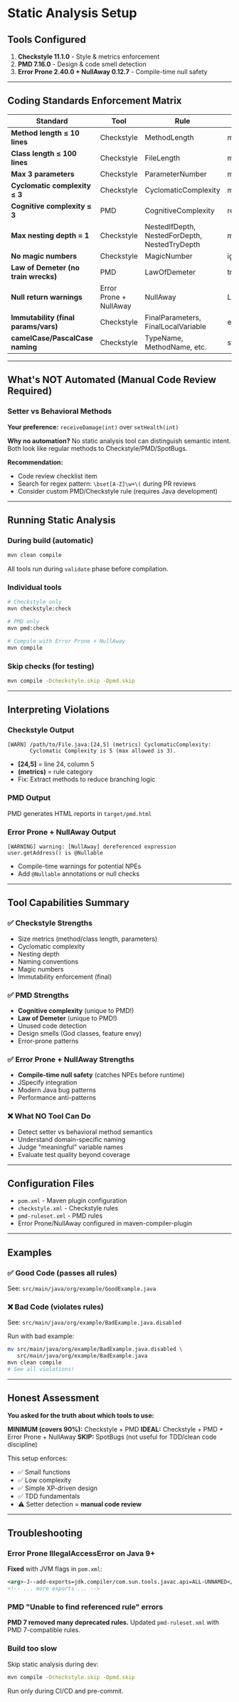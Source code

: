 # Static Analysis Setup

## Tools Configured

1. **Checkstyle 11.1.0** - Style & metrics enforcement
2. **PMD 7.16.0** - Design & code smell detection
3. **Error Prone 2.40.0 + NullAway 0.12.7** - Compile-time null safety

---

## Coding Standards Enforcement Matrix

| Standard | Tool | Rule | Configuration |
|----------|------|------|---------------|
| **Method length ≤ 10 lines** | Checkstyle | MethodLength | max=10 |
| **Class length ≤ 100 lines** | Checkstyle | FileLength | max=100 |
| **Max 3 parameters** | Checkstyle | ParameterNumber | max=3 |
| **Cyclomatic complexity ≤ 3** | Checkstyle | CyclomaticComplexity | max=3 |
| **Cognitive complexity ≤ 3** | PMD | CognitiveComplexity | reportLevel=3 |
| **Max nesting depth = 1** | Checkstyle | NestedIfDepth, NestedForDepth, NestedTryDepth | max=1 |
| **No magic numbers** | Checkstyle | MagicNumber | ignoreNumbers=-1,0,1 |
| **Law of Demeter (no train wrecks)** | PMD | LawOfDemeter | trustRadius=1 |
| **Null return warnings** | Error Prone + NullAway | NullAway | Level=WARN |
| **Immutability (final params/vars)** | Checkstyle | FinalParameters, FinalLocalVariable | enabled |
| **camelCase/PascalCase naming** | Checkstyle | TypeName, MethodName, etc. | standard patterns |

---

## What's NOT Automated (Manual Code Review Required)

### Setter vs Behavioral Methods
**Your preference:** `receiveDamage(int)` over `setHealth(int)`

**Why no automation?**
No static analysis tool can distinguish semantic intent. Both look like regular methods to Checkstyle/PMD/SpotBugs.

**Recommendation:**
- Code review checklist item
- Search for regex pattern: `\bset[A-Z]\w+\(` during PR reviews
- Consider custom PMD/Checkstyle rule (requires Java development)

---

## Running Static Analysis

### During build (automatic)
```bash
mvn clean compile
```
All tools run during `validate` phase before compilation.

### Individual tools
```bash
# Checkstyle only
mvn checkstyle:check

# PMD only
mvn pmd:check

# Compile with Error Prone + NullAway
mvn compile
```

### Skip checks (for testing)
```bash
mvn compile -Dcheckstyle.skip -Dpmd.skip
```

---

## Interpreting Violations

### Checkstyle Output
```
[WARN] /path/to/File.java:[24,5] (metrics) CyclomaticComplexity:
       Cyclomatic Complexity is 5 (max allowed is 3).
```
- **[24,5]** = line 24, column 5
- **(metrics)** = rule category
- Fix: Extract methods to reduce branching logic

### PMD Output
PMD generates HTML reports in `target/pmd.html`

### Error Prone + NullAway Output
```
[WARNING] warning: [NullAway] dereferenced expression user.getAddress() is @Nullable
```
- Compile-time warnings for potential NPEs
- Add `@Nullable` annotations or null checks

---

## Tool Capabilities Summary

### ✅ Checkstyle Strengths
- Size metrics (method/class length, parameters)
- Cyclomatic complexity
- Nesting depth
- Naming conventions
- Magic numbers
- Immutability enforcement (final)

### ✅ PMD Strengths
- **Cognitive complexity** (unique to PMD!)
- **Law of Demeter** (unique to PMD!)
- Unused code detection
- Design smells (God classes, feature envy)
- Error-prone patterns

### ✅ Error Prone + NullAway Strengths
- **Compile-time null safety** (catches NPEs before runtime)
- JSpecify integration
- Modern Java bug patterns
- Performance anti-patterns

### ❌ What NO Tool Can Do
- Detect setter vs behavioral method semantics
- Understand domain-specific naming
- Judge "meaningful" variable names
- Evaluate test quality beyond coverage

---

## Configuration Files

- `pom.xml` - Maven plugin configuration
- `checkstyle.xml` - Checkstyle rules
- `pmd-ruleset.xml` - PMD rules
- Error Prone/NullAway configured in maven-compiler-plugin

---

## Examples

### ✅ Good Code (passes all rules)
See: `src/main/java/org/example/GoodExample.java`

### ❌ Bad Code (violates rules)
See: `src/main/java/org/example/BadExample.java.disabled`

Run with bad example:
```bash
mv src/main/java/org/example/BadExample.java.disabled \
   src/main/java/org/example/BadExample.java
mvn clean compile
# See all violations!
```

---

## Honest Assessment

**You asked for the truth about which tools to use:**

**MINIMUM (covers 90%):** Checkstyle + PMD
**IDEAL:** Checkstyle + PMD + Error Prone + NullAway
**SKIP:** SpotBugs (not useful for TDD/clean code discipline)

This setup enforces:
- ✅ Small functions
- ✅ Low complexity
- ✅ Simple XP-driven design
- ✅ TDD fundamentals
- ⚠️ Setter detection = **manual code review**

---

## Troubleshooting

### Error Prone IllegalAccessError on Java 9+
**Fixed** with JVM flags in `pom.xml`:
```xml
<arg>-J--add-exports=jdk.compiler/com.sun.tools.javac.api=ALL-UNNAMED</arg>
<!-- ... more exports ... -->
```

### PMD "Unable to find referenced rule" errors
**PMD 7 removed many deprecated rules.** Updated `pmd-ruleset.xml` with PMD 7-compatible rules.

### Build too slow
Skip static analysis during dev:
```bash
mvn compile -Dcheckstyle.skip -Dpmd.skip
```

Run only during CI/CD and pre-commit.

